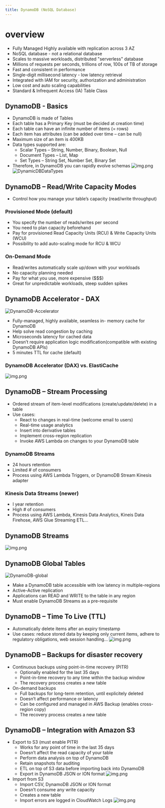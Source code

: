 ```yaml
---
title: DynamoDB (NoSQL Database)
---
```


# overview
- Fully Managed Highly available with replication across 3 AZ
- NoSQL database - not a relational database
- Scales to massive workloads, distributed "serverless" database
- Millions of requests per seconds, trillions of row, 100s of TB of storage
- Fast and consistent in performance
- Single-digit millisecond latency - low latency retrieval
- Integrated with IAM for security, authorization and administration
- Low cost and auto scaling capabilities
- Standard & Infrequent Access (IA) Table Class

## DynamoDB - Basics
- DynamoDB is made of Tables
- Each table has a Primary Key (must be decided at creation time)
- Each table can have an infinite number of items (= rows)
- Each item has attributes (can be added over time – can be null)
- Maximum size of an item is 400KB
- Data types supported are:
    - Scalar Types – String, Number, Binary, Boolean, Null
    - Document Types – List, Map
    - Set Types – String Set, Number Set, Binary Set
- Therefore, in DynamoDB you can rapidly evolve schemas
![img.png](table-example.png)
![DynamicDBDataTypes](./DynamoDB-datatype.png)

## DynamoDB – Read/Write Capacity Modes
- Control how you manage your table’s capacity (read/write throughput)
### Provisioned Mode (default)
- You specify the number of reads/writes per second
- You need to plan capacity beforehand
- Pay for provisioned Read Capacity Units (RCU) & Write Capacity Units (WCU)
- Possibility to add auto-scaling mode for RCU & WCU
### On-Demand Mode
- Read/writes automatically scale up/down with your workloads
- No capacity planning needed
- Pay for what you use, more expensive ($$$)
- Great for unpredictable workloads, steep sudden spikes

## DynamoDB Accelerator - DAX
![DynamoDB-Accelerator](./DynamoDB-Accelerator.png)
- Fully-managed, highly available, seamless in- memory cache for DynamoDB
- Help solve read congestion by caching
- Microseconds latency for cached data
- Doesn’t require application logic modification(compatible with existing DynamoDB APIs)
- 5 minutes TTL for cache (default)

### DynamoDB Accelerator (DAX) vs. ElastiCache
![img.png](DAX-ElastiCache.png)

## DynamoDB – Stream Processing
- Ordered stream of item-level modifications (create/update/delete) in a table
- Use cases:
    - React to changes in real-time (welcome email to users)
    - Real-time usage analytics
    - Insert into derivative tables
    - Implement cross-region replication
    - Invoke AWS Lambda on changes to your DynamoDB table
### DynamoDB Streams
- 24 hours retention
- Limited # of consumers
- Process using AWS Lambda Triggers, or DynamoDB Stream Kinesis adapter
### Kinesis Data Streams (newer)
- I year retention
- High # of consumers
- Process using AWS Lambda, Kinesis Data Analytics, Kineis Data Firehose, AWS Glue Streaming ETL...

## DynamoDB Streams
![img.png](DynamoDB-stream.png)

## DynamoDB Global Tables
![DynamoDB-global](./DynamoDB-global.png)
- Make a DynamoDB table accessible with low latency in multiple-regions
- Active-Active replication
- Applications can READ and WRITE to the table in any region
- Must enable DynamoDB Streams as a pre-requisite

## DynamoDB – Time To Live (TTL)
- Automatically delete items after an expiry timestamp
- Use cases: reduce stored data by keeping only current items, adhere to regulatory obligations, web session handling…
![img.png](TTL.png)

## DynamoDB – Backups for disaster recovery
- Continuous backups using point-in-time recovery (PITR)
    - Optionally enabled for the last 35 days
    - Point-in-time recovery to any time within the backup window
    - The recovery process creates a new table
- On-demand backups
    - Full backups for long-term retention, until explicitely deleted
    - Doesn’t affect performance or latency
    - Can be configured and managed in AWS Backup (enables cross-region copy)
    - The recovery process creates a new table

## DynamoDB – Integration with Amazon S3
- Export to S3 (must enable PITR)
    - Works for any point of time in the last 35 days
    - Doesn’t affect the read capacity of your table
    - Perform data analysis on top of DynamoDB
    - Retain snapshots for auditing
    - ETL on top of S3 data before importing back into DynamoDB
    - Export in DynamoDB JSON or ION format
![img.png](export-S3.png)
- Import from S3
    - Import CSV, DynamoDB JSON or ION format
    - Doesn’t consume any write capacity
    - Creates a new table
    - Import errors are logged in CloudWatch Logs
![img.png](import-S3.png)
